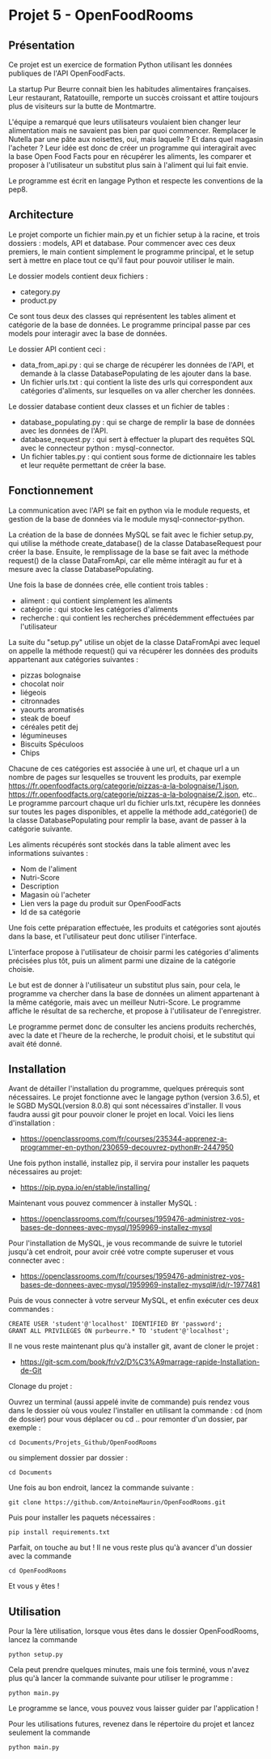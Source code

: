 ﻿﻿﻿﻿﻿﻿﻿﻿﻿﻿﻿﻿﻿﻿﻿﻿﻿﻿﻿﻿﻿﻿﻿﻿﻿﻿﻿﻿﻿﻿﻿﻿﻿﻿﻿﻿﻿﻿﻿﻿﻿﻿﻿﻿﻿﻿﻿﻿﻿﻿﻿﻿﻿# Projet 5 - OpenFoodRooms## PrésentationCe projet est un exercice de formation Python utilisant les données publiques de l'API OpenFoodFacts.La startup Pur Beurre connait bien les habitudes alimentaires françaises. Leur restaurant, Ratatouille, remporte un succès croissant et attire toujours plus de visiteurs sur la butte de Montmartre.L'équipe a remarqué que leurs utilisateurs voulaient bien changer leur alimentation mais ne savaient pas bien par quoi commencer. Remplacer le Nutella par une pâte aux noisettes, oui, mais laquelle ? Et dans quel magasin l'acheter ? Leur idée est donc de créer un programme qui interagirait avec la base Open Food Facts pour en récupérer les aliments, les comparer et proposer à l'utilisateur un substitut plus sain à l'aliment qui lui fait envie.Le programme est écrit en langage Python et respecte les conventions de la pep8.## ArchitectureLe projet comporte un fichier main.py et un fichier setup à la racine, et trois dossiers : models, API et database.Pour commencer avec ces deux premiers, le main contient simplement le programme principal, et le setup sert à mettre en place tout ce qu'il faut pour pouvoir utiliser le main.Le dossier models contient deux fichiers :- category.py - product.py Ce sont tous deux des classes qui représentent les tables aliment et catégorie de la base de données. Le programme principal passe par ces models pour interagir avec la base de données.Le dossier API contient ceci :- data_from_api.py : qui se charge de récupérer les données de l'API, et demande à la classe DatabasePopulating de les ajouter dans la base.- Un fichier urls.txt : qui contient la liste des urls qui correspondent aux catégories d'aliments, sur lesquelles on va aller chercher les données.Le dossier database contient deux classes et un fichier de tables :- database_populating.py : qui se charge de remplir la base de données avec les données de l'API.- database_request.py : qui sert à effectuer la plupart des requêtes SQL avec le connecteur python : mysql-connector.- Un fichier tables.py : qui contient sous forme de dictionnaire les tables et leur requête permettant de créer la base.## FonctionnementLa communication avec l'API se fait en python via le module requests, et gestion de la base de données via le module mysql-connector-python.La création de la base de données MySQL se fait avec le fichier setup.py, qui utilise la méthode create_database() de la classe DatabaseRequest pour créer la base.Ensuite, le remplissage de la base se fait avec la méthode request() de la classe DataFromApi, car elle même intéragit au fur et à mesure avec la classe DatabasePopulating.Une fois la base de données crée, elle contient trois tables :  - aliment : qui contient simplement les aliments  - catégorie : qui stocke les catégories d'aliments - recherche : qui contient les recherches précédemment effectuées par l'utilisateurLa suite du "setup.py" utilise un objet de la classe DataFromApi avec lequel on appelle la méthode request() qui va récupérer les données des produits appartenant aux catégories suivantes : - pizzas bolognaise - chocolat noir  - liégeois  - citronnades  - yaourts aromatisés  - steak de boeuf  - céréales petit dej  - légumineuses  - Biscuits Spéculoos  - Chips Chacune de ces catégories est associée à une url, et chaque url a un nombre de pages sur lesquelles se trouvent les produits, par exemple https://fr.openfoodfacts.org/categorie/pizzas-a-la-bolognaise/1.json, https://fr.openfoodfacts.org/categorie/pizzas-a-la-bolognaise/2.json, etc..Le programme parcourt chaque url du fichier urls.txt, récupère les données sur toutes les pages disponibles, et appelle la méthode add_catégorie() de la classe DatabasePopulating pour remplir la base, avant de passer à la catégorie suivante.Les aliments récupérés sont stockés dans la table aliment avec les informations suivantes : - Nom de l'aliment- Nutri-Score- Description- Magasin où l'acheter- Lien vers la page du produit sur OpenFoodFacts- Id de sa catégorieUne fois cette préparation effectuée, les produits et catégories sont ajoutés dans la base, et l'utilisateur peut donc utiliser l'interface.L'interface propose à l'utilisateur de choisir parmi les catégories d'aliments précisées plus tôt, puis un aliment parmi une dizaine de la catégorie choisie.Le but est de donner à l'utilisateur un substitut plus sain, pour cela, le programme va chercher dans la base de données un aliment appartenant à la même catégorie, mais avec un meilleur Nutri-Score. Le programme affiche le résultat de sa recherche, et propose à l'utilisateur de l'enregistrer.Le programme permet donc de consulter les anciens produits recherchés, avec la date et l'heure de la recherche, le produit choisi, et le substitut qui avait été donné.## InstallationAvant de détailler l'installation du programme, quelques prérequis sont nécessaires. Le projet fonctionne avec le langage python (version 3.6.5), et le SGBD MySQL(version 8.0.8) qui sont nécessaires d'installer. Il vous faudra aussi git pour pouvoir cloner le projet en local.Voici les liens d'installation :- https://openclassrooms.com/fr/courses/235344-apprenez-a-programmer-en-python/230659-decouvrez-python#r-2447950Une fois python installé, installez pip, il servira pour installer les paquets nécessaires au projet:- https://pip.pypa.io/en/stable/installing/Maintenant vous pouvez commencer à installer MySQL :- https://openclassrooms.com/fr/courses/1959476-administrez-vos-bases-de-donnees-avec-mysql/1959969-installez-mysqlPour l'installation de MySQL, je vous recommande de suivre le tutoriel jusqu'à cet endroit, pour avoir créé votre compte superuser et vous connecter avec : - https://openclassrooms.com/fr/courses/1959476-administrez-vos-bases-de-donnees-avec-mysql/1959969-installez-mysql#/id/r-1977481Puis de vous connecter à votre serveur MySQL, et enfin exécuter ces deux commandes :```CREATE USER 'student'@'localhost' IDENTIFIED BY 'password';GRANT ALL PRIVILEGES ON purbeurre.* TO 'student'@'localhost';```Il ne vous reste maintenant plus qu'à installer git, avant de cloner le projet :- https://git-scm.com/book/fr/v2/D%C3%A9marrage-rapide-Installation-de-GitClonage du projet :Ouvrez un terminal (aussi appelé invite de commande) puis rendez vous dans le dossier où vous voulez l'installer en utilisant la commande : cd (nom de dossier) pour vous déplacer ou cd .. pour remonter d'un dossier, par exemple : ```cd Documents/Projets_Github/OpenFoodRooms```ou simplement dossier par dossier :```cd Documents```Une fois au bon endroit, lancez la commande suivante :```git clone https://github.com/AntoineMaurin/OpenFoodRooms.git```Puis pour installer les paquets nécessaires :```pip install requirements.txt```Parfait, on touche au but ! Il ne vous reste plus qu'à avancer d'un dossier avec la commande ```cd OpenFoodRooms```Et vous y êtes !## UtilisationPour la 1ère utilisation, lorsque vous êtes dans le dossier OpenFoodRooms, lancez la commande ```python setup.py```Cela peut prendre quelques minutes, mais une fois terminé, vous n'avez plus qu'à lancer la commande suivante pour utiliser le programme :```python main.py```Le programme se lance, vous pouvez vous laisser guider par l'application !Pour les utilisations futures, revenez dans le répertoire du projet et lancez seulement la commande ```python main.py```